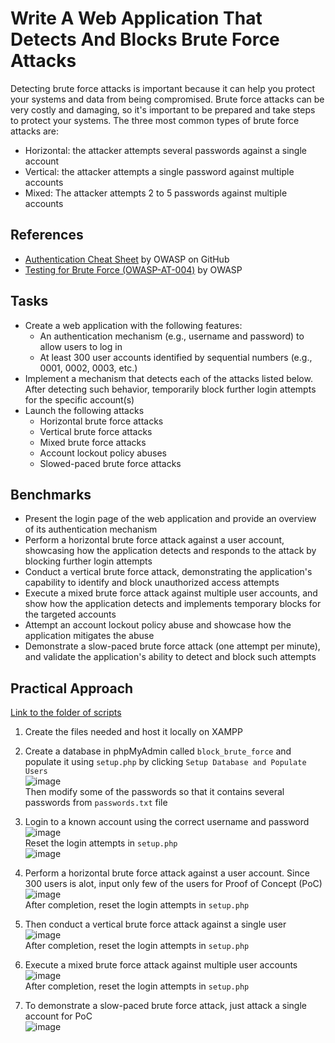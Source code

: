 # Write A Web Application That Detects And Blocks Brute Force Attacks
Detecting brute force attacks is important because it can help you protect your systems and data from being compromised. Brute force attacks can be very costly and damaging, so it's important to be prepared and take steps to protect your systems. The three most common types of brute force attacks are:
- Horizontal: the attacker attempts several passwords against a single account
- Vertical: the attacker attempts a single password against multiple accounts
- Mixed: The attacker attempts 2 to 5 passwords against multiple accounts


## References
- [Authentication Cheat Sheet](https://github.com/OWASP/CheatSheetSeries/blob/master/cheatsheets/Authentication_Cheat_Sheet.md) by OWASP on GitHub
- [Testing for Brute Force (OWASP-AT-004)](https://wiki.owasp.org/index.php/Testing_for_Brute_Force_(OWASP-AT-004)) by OWASP


## Tasks
- Create a web application with the following features:
  - An authentication mechanism (e.g., username and password) to allow users to log in
  - At least 300 user accounts identified by sequential numbers (e.g., 0001, 0002, 0003, etc.)
- Implement a mechanism that detects each of the attacks listed below. After detecting such behavior, temporarily block further login attempts for the specific account(s)
- Launch the following attacks
  - Horizontal brute force attacks
  - Vertical brute force attacks
  - Mixed brute force attacks
  - Account lockout policy abuses
  - Slowed-paced brute force attacks
 

## Benchmarks
- Present the login page of the web application and provide an overview of its authentication mechanism
- Perform a horizontal brute force attack against a user account, showcasing how the application detects and responds to the attack by blocking further login attempts
- Conduct a vertical brute force attack, demonstrating the application's capability to identify and block unauthorized access attempts
- Execute a mixed brute force attack against multiple user accounts, and show how the application detects and implements temporary blocks for the targeted accounts
- Attempt an account lockout policy abuse and showcase how the application mitigates the abuse
- Demonstrate a slow-paced brute force attack (one attempt per minute), and validate the application's ability to detect and block such attempts


## Practical Approach
[Link to the folder of scripts](https://github.com/aaronamran/MCSI-Remote-Cybersecurity-Internship/tree/main/Secure%20Software%20Development/scripts/block-brute-force-attacks) 
<br/>
1. Create the files needed and host it locally on XAMPP
2. Create a database in phpMyAdmin called `block_brute_force` and populate it using `setup.php` by clicking `Setup Database and Populate Users` <br/>
   ![image](https://github.com/user-attachments/assets/44d120e0-3fdc-443c-9a1f-c30abad32273) <br/>
   Then modify some of the passwords so that it contains several passwords from `passwords.txt` file
3. Login to a known account using the correct username and password <br/>
   ![image](https://github.com/user-attachments/assets/f7d141ab-25ed-4887-9fc7-11d84981a357) <br/>
   Reset the login attempts in `setup.php` <br/>
   ![image](https://github.com/user-attachments/assets/28c6a3f0-e16f-4ce9-a7de-52a6834ed3c5)

4. Perform a horizontal brute force attack against a user account. Since 300 users is alot, input only few of the users for Proof of Concept (PoC) <br/>
   ![image](https://github.com/user-attachments/assets/826544de-fa43-4bee-96d4-893f89b29e38) <br/>
   After completion, reset the login attempts in `setup.php`
5. Then conduct a vertical brute force attack against a single user <br/>
   ![image](https://github.com/user-attachments/assets/2557c8d7-ba16-41fc-9818-c254bebb8622) <br/>
   After completion, reset the login attempts in `setup.php`
6. Execute a mixed brute force attack against multiple user accounts <br/>
   ![image](https://github.com/user-attachments/assets/07914e48-0278-49ad-94cf-70158cb5436d) <br/>
   After completion, reset the login attempts in `setup.php`
7. To demonstrate a slow-paced brute force attack, just attack a single account for PoC <br/>
   ![image](https://github.com/user-attachments/assets/d6acaef5-6e46-47d9-8cd9-2289b3f2efb6)

